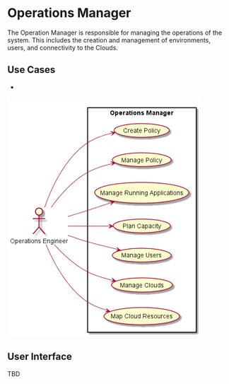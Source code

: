 # Operations Manager
The Operation Manager is responsible for managing the operations of the system.
This includes the creation and management of environments, users, and connectivity to the Clouds.

## Use Cases
* 
![Image](UseCases.png)

## User Interface
TBD



